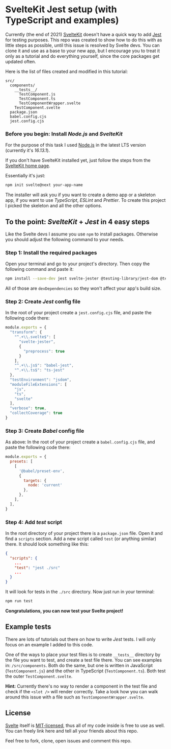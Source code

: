 # SvelteKit Jest setup (with TypeScript and examples)

Currently (the end of 2021) [SvelteKit](https://kit.svelte.dev/) doesn't have a quick way to add [Jest](https://jestjs.io/) for testing purposes. This repo was created to show how to do this with as little steps as possible, until this issue is resolved by Svelte devs. You can clone it and use as a base to your new app, but I encourage you to treat it only as a tutorial and do everything yourself, since the core packages get updated often.

Here is the list of files created and modified in this tutorial:
```
src/
  components/
    __tests__/
      TestComponent.js
      TestComponent.ts
      TestComponentWrapper.svelte
    TestComponent.svelte
  package.json
  babel.config.cjs
  jest.config.cjs
```

### Before you begin: Install _Node.js_ and _SvelteKit_

For the purpose of this task I used [Node.js](https://nodejs.org/) in the latest LTS version (currently it's _16.13.1_).

If you don't have SvelteKit installed yet, just follow the steps from the [SvelteKit home page](https://kit.svelte.dev/).

Essentially it's just:
```bash
npm init svelte@next your-app-name
```
The installer will ask you if you want to create a demo app or a skeleton app, if you want to use _TypeScript_, _ESLint_ and _Prettier_. To create this project I picked the skeleton and all the other options.



## To the point: _SvelteKit_ + _Jest_ in 4 easy steps

Like the Svelte devs I assume you use `npm` to install packages. Otherwise you should adjust the following command to your needs.

### Step 1: Install the required packages

Open your terminal and go to your project's directory. Then copy the following command and paste it:

```bash
npm install --save-dev jest svelte-jester @testing-library/jest-dom @testing-library/svelte babel-jest @babel/preset-env @babel/core ts-jest @types/jest
```

All of those are `devDependencies` so they won't affect your app's build size.

### Step 2: Create _Jest_ config file

In the root of your project create a `jest.config.cjs` file, and paste the following code there:

```js
module.exports = {
  "transform": {
    "^.+\\.svelte$": [
      "svelte-jester",
      {
        "preprocess": true
      }
    ],
    "^.+\\.js$": "babel-jest",
    "^.+\\.ts$": "ts-jest"
  },
  "testEnvironment": "jsdom",
  "moduleFileExtensions": [
    "js",
    "ts",
    "svelte"
  ],
  "verbose": true,
  "collectCoverage": true
}
```

### Step 3: Create _Babel_ config file

As above: In the root of your project create a `babel.config.cjs` file, and paste the following code there:

```js
module.exports = {
  presets: [
    [
      '@babel/preset-env',
      {
        targets: {
          node: 'current'
        },
      },
    ],
  ],
}
```

### Step 4: Add _test_ script

In the root directory of your project there is a `package.json` file. Open it and find a `scripts` section. Add a new script called `test` (or anything similar) there. It should look something like this:
```json
{
  "scripts": {
    ...
    "test": "jest ./src"
    ...
  }
}
```
It will look for tests in the `./src` directory. Now just run in your terminal:
```bash
npm run test
```
**Congratulations, you can now test your Svelte project!**

## Example tests

There are lots of tutorials out there on how to write _Jest_ tests. I will only focus on an example I added to this code.

One of the ways to place your test files is to create `__tests__` directory by the file you want to test, and create a test file there. You can see examples in: `/src/components`. Both do the same, but one is written in JavaScript (`TestComponent.js`) and the other in TypeScript (`TestComponent.ts`). Both test the outer `TestComponent.svelte`.

**Hint:** Currently there's no way to render a component in the test file and check if the `<slot />` will render correctly. Take a look how you can walk around this issue with a file such as `TestComponentWrapper.svelte`.
## License

[Svelte](https://svelte.dev/) itself is [MIT-licensed](https://mit-license.org/), thus all of my code inside is free to use as well. You can freely link here and tell all your friends about this repo.

Feel free to fork, clone, open issues and comment this repo.